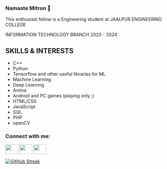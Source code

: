 ### Namaste Mitron 👋
This enthusiast fellow is a Engineering student at JAALPUR ENGINEERING COLLEGE

INFORMATION TECHNOLOGY BRANCH  2020 - 2024

## SKILLS & INTERESTS
- C++
- Python
- Tensorflow and other useful libraries for ML
- Machine Learning
- Deep Learning
- Anime
- Android and PC games (playing only ;)
- HTML/CSS
- JavaScript
- SQL
- PHP
- openCV


<h3 align="left">Connect with me:</h3>
<p align="left">
<a href="https://twitter.com/SA7V1K" target="blank"><img align="center" src="https://cdn.jsdelivr.net/npm/simple-icons@3.0.1/icons/twitter.svg" alt="" height="30" width="40" /></a>
<a href="https://www.linkedin.com/in/sa7vik/" target="blank"><img align="center" src="https://cdn.jsdelivr.net/npm/simple-icons@3.0.1/icons/linkedin.svg" alt="" height="30" width="40" /></a>
<a href="https://www.instagram.com/samtvik/" target="blank"><img align="center" src="https://cdn.jsdelivr.net/npm/simple-icons@3.0.1/icons/instagram.svg" alt="" height="30" width="40" /></a>
</p>



[![GitHub Streak](http://github-readme-streak-stats.herokuapp.com?user=SA7VIK&theme=dark)](https://git.io/streak-stats)
